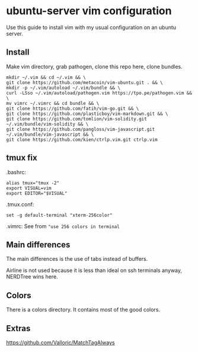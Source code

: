 # ubuntu-server vim configuration

Use this guide to install vim with my usual configuration on an ubuntu server.

## Install

Make vim directory, grab pathogen, clone this repo here, clone bundles.

```
mkdir ~/.vim && cd ~/.vim && \
git clone https://github.com/metacoin/vim-ubuntu.git . && \
mkdir -p ~/.vim/autoload ~/.vim/bundle && \
curl -LSso ~/.vim/autoload/pathogen.vim https://tpo.pe/pathogen.vim && \
mv vimrc ~/.vimrc && cd bundle && \
git clone https://github.com/fatih/vim-go.git && \
git clone https://github.com/plasticboy/vim-markdown.git && \
git clone https://github.com/tomlion/vim-solidity.git ~/.vim/bundle/vim-solidity && \
git clone https://github.com/pangloss/vim-javascript.git ~/.vim/bundle/vim-javascript && \
git clone https://github.com/kien/ctrlp.vim.git ctrlp.vim
```

## tmux fix
.bashrc:
```
alias tmux="tmux -2"
export VISUAL=vim
export EDITOR="$VISUAL"
```

.tmux.conf:
```
set -g default-terminal "xterm-256color"
```

.vimrc:
See from `"use 256 colors in terminal`


## Main differences

The main differences is the use of tabs instead of buffers.

Airline is not used because it is less than ideal on ssh terminals anyway, NERDTree wins here.

## Colors

There is a colors directory. It contains most of the good colors.

## Extras

https://github.com/Valloric/MatchTagAlways
